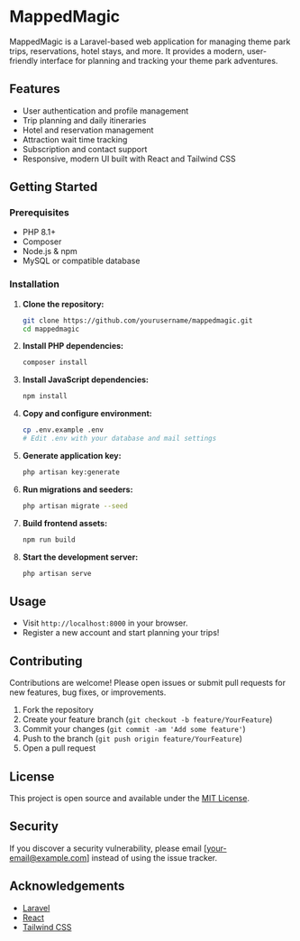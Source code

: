 # MappedMagic

MappedMagic is a Laravel-based web application for managing theme park trips, reservations, hotel stays, and more. It provides a modern, user-friendly interface for planning and tracking your theme park adventures.

## Features

- User authentication and profile management
- Trip planning and daily itineraries
- Hotel and reservation management
- Attraction wait time tracking
- Subscription and contact support
- Responsive, modern UI built with React and Tailwind CSS

## Getting Started

### Prerequisites

- PHP 8.1+
- Composer
- Node.js & npm
- MySQL or compatible database

### Installation

1. **Clone the repository:**
   ```bash
   git clone https://github.com/yourusername/mappedmagic.git
   cd mappedmagic
   ```

2. **Install PHP dependencies:**
   ```bash
   composer install
   ```

3. **Install JavaScript dependencies:**
   ```bash
   npm install
   ```

4. **Copy and configure environment:**
   ```bash
   cp .env.example .env
   # Edit .env with your database and mail settings
   ```

5. **Generate application key:**
   ```bash
   php artisan key:generate
   ```

6. **Run migrations and seeders:**
   ```bash
   php artisan migrate --seed
   ```

7. **Build frontend assets:**
   ```bash
   npm run build
   ```

8. **Start the development server:**
   ```bash
   php artisan serve
   ```

## Usage

- Visit `http://localhost:8000` in your browser.
- Register a new account and start planning your trips!

## Contributing

Contributions are welcome! Please open issues or submit pull requests for new features, bug fixes, or improvements.

1. Fork the repository
2. Create your feature branch (`git checkout -b feature/YourFeature`)
3. Commit your changes (`git commit -am 'Add some feature'`)
4. Push to the branch (`git push origin feature/YourFeature`)
5. Open a pull request

## License

This project is open source and available under the [MIT License](LICENSE).

## Security

If you discover a security vulnerability, please email [your-email@example.com] instead of using the issue tracker.

## Acknowledgements

- [Laravel](https://laravel.com/)
- [React](https://reactjs.org/)
- [Tailwind CSS](https://tailwindcss.com/)
